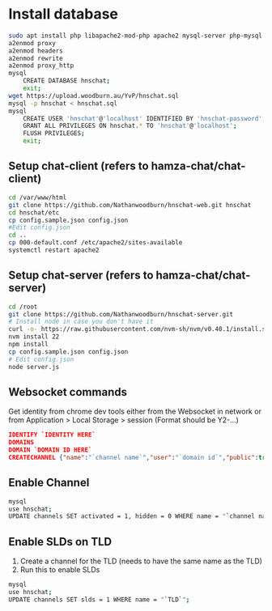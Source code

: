 # Install database

```sh
sudo apt install php libapache2-mod-php apache2 mysql-server php-mysql curl git php-curl php-dom
a2enmod proxy
a2enmod headers
a2enmod rewrite
a2enmod proxy_http
mysql
    CREATE DATABASE hnschat;
    exit;
wget https://upload.woodburn.au/YvP/hnschat.sql
mysql -p hnschat < hnschat.sql
mysql
    CREATE USER 'hnschat'@'localhost' IDENTIFIED BY 'hnschat-password';
    GRANT ALL PRIVILEGES ON hnschat.* TO 'hnschat'@'localhost';
    FLUSH PRIVILEGES;
    exit;

```

## Setup chat-client (refers to hamza-chat/chat-client)
```sh
cd /var/www/html
git clone https://github.com/Nathanwoodburn/hnschat-web.git hnschat
cd hnschat/etc
cp config.sample.json config.json
#Edit config.json
cd ..
cp 000-default.conf /etc/apache2/sites-available
systemctl restart apache2
```

## Setup chat-server (refers to hamza-chat/chat-server)

```sh
cd /root
git clone https://github.com/Nathanwoodburn/hnschat-server.git
# Install node in case you don't have it
curl -o- https://raw.githubusercontent.com/nvm-sh/nvm/v0.40.1/install.sh | bash
nvm install 22
npm install
cp config.sample.json config.json 
# Edit config.json
node server.js
```



## Websocket commands
Get identity from chrome dev tools either from the Websocket in network or from Application > Local Storage > session (Format should be Y2-...)


```json
IDENTIFY `IDENTITY HERE`
DOMAINS
DOMAIN `DOMAIN ID HERE`
CREATECHANNEL {"name":"`channel name`","user":"`domain id`","public":true,"tldadmin":false}
```


## Enable Channel

```sh
mysql
use hnschat;
UPDATE channels SET activated = 1, hidden = 0 WHERE name = "`channel name`"; 
```

## Enable SLDs on TLD
1. Create a channel for the TLD (needs to have the same name as the TLD)
2. Run this to enable SLDs
```sh
mysql
use hnschat;
UPDATE channels SET slds = 1 WHERE name = "`TLD`"; 
```